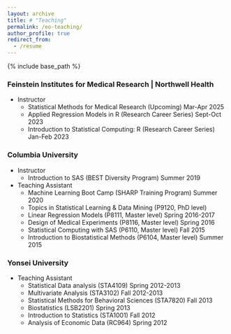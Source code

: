 ```yaml
---
layout: archive
title: # "Teaching"
permalink: /eo-teaching/
author_profile: true
redirect_from:
  - /resume
---
```


{% include base_path %}


### Feinstein Institutes for Medical Research | Northwell Health
* Instructor
  * Statistical Methods for Medical Research (Upcoming) Mar-Apr 2025
  * Applied Regression Models in R (Research Career Series) Sept-Oct 2023
  * Introduction to Statistical Computing: R (Research Career Series) Jan-Feb 2023

### Columbia University
* Instructor
  * Introduction to SAS (BEST Diversity Program) Summer 2019
* Teaching Assistant
  * Machine Learning Boot Camp (SHARP Training Program) Summer 2020
  * Topics in Statistical Learning & Data Mining (P9120, PhD level)
  * Linear Regression Models (P8111, Master level) Spring 2016-2017
  * Design of Medical Experiments (P8116, Master level) Spring 2016
  * Statistical Computing with SAS (P6110, Master level) Fall 2015
  * Introduction to Biostatistical Methods (P6104, Master level) Summer 2015
 
### Yonsei University
* Teaching Assistant
  * Statistical Data analysis (STA4109) Spring 2012-2013
  * Multivariate Analysis (STA3102) Fall 2012-2013
  * Statistical Methods for Behavioral Sciences (STA7820) Fall 2013
  * Biostatistics (LSB2201) Spring 2013
  * Introduction to Statistics (STA1001) Fall 2012
  * Analysis of Economic Data (RC964) Spring 2012
  
